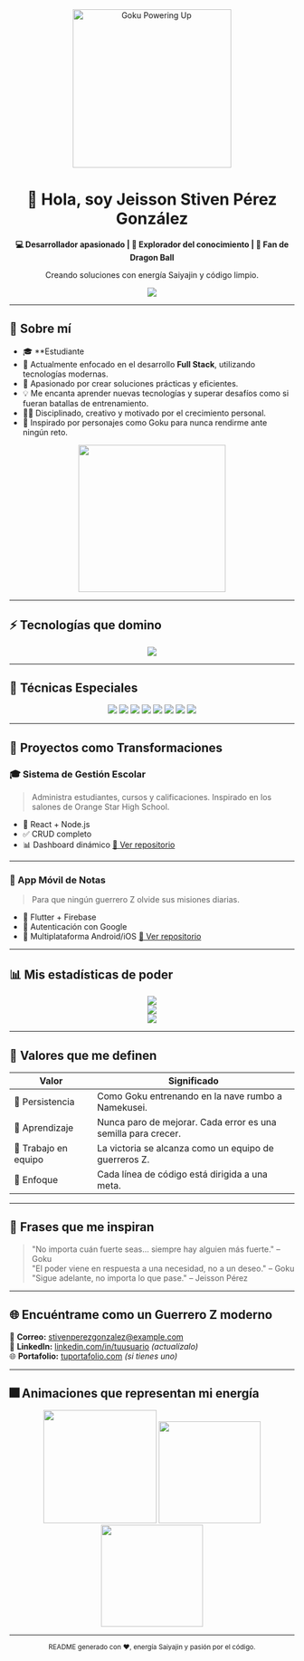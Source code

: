 <div align="center">
  <img src="https://media.giphy.com/media/13FrpeVH09Zrb2/giphy.gif" width="280" alt="Goku Powering Up" />
  <h1>👋 Hola, soy Jeisson Stiven Pérez González</h1>
  <p><strong>💻 Desarrollador apasionado | 🧠 Explorador del conocimiento | 🐉 Fan de Dragon Ball</strong></p>
  <p>Creando soluciones con energía Saiyajin y código limpio.</p>
  
  <a href="https://github.com/stivenpe/stivenpe">
    <img src="https://readme-typing-effect.vercel.app/?text=System+Engineer+Student+|+FullStack+Dev+|+Always+Leveling+Up!&font=Fira+Code&duration=3000&pause=1000&color=FFFFFF&center=true&multiline=true" />
  </a>
</div>

---

## 🧠 Sobre mí

- 🎓 **Estudiante 
- 🔭 Actualmente enfocado en el desarrollo **Full Stack**, utilizando tecnologías modernas.
- 🚀 Apasionado por crear soluciones prácticas y eficientes.
- 💡 Me encanta aprender nuevas tecnologías y superar desafíos como si fueran batallas de entrenamiento.
- 🧘‍♂️ Disciplinado, creativo y motivado por el crecimiento personal.
- 🌟 Inspirado por personajes como Goku para nunca rendirme ante ningún reto.
  
<div align="center">
  <img src="https://media.giphy.com/media/l3vR9O2qK6nYgTkkU/giphy.gif" width="260" />
</div>

---

## ⚡ Tecnologías que domino

<p align="center">
  <img src="https://skillicons.dev/icons?i=html,css,js,react,nodejs,java,spring,python,mysql,git,github,postman" />
</p>

---

## 🧬 Técnicas Especiales

<div align="center">
  <img src="https://badges.aleen42.com/tags/html_5.svg" />
  <img src="https://badges.aleen42.com/tags/css_3.svg" />
  <img src="https://badges.aleen42.com/tags/javascript.svg" />
  <img src="https://badges.aleen42.com/tags/react.svg" />
  <img src="https://badges.aleen42.com/tags/node_dot_js.svg" />
  <img src="https://badges.aleen42.com/tags/python.svg" />
  <img src="https://badges.aleen42.com/tags/java.svg" />
  <img src="https://badges.aleen42.com/tags/spring.svg" />
</div>

---

## 📂 Proyectos como Transformaciones

### 🎓 Sistema de Gestión Escolar
> Administra estudiantes, cursos y calificaciones. Inspirado en los salones de Orange Star High School.

- 🧩 React + Node.js
- ✅ CRUD completo
- 📊 Dashboard dinámico
[🔗 Ver repositorio](https://github.com/stivenpe/sistema-gestion-escolar)

---

### 📱 App Móvil de Notas
> Para que ningún guerrero Z olvide sus misiones diarias.

- 🧩 Flutter + Firebase
- 🔐 Autenticación con Google
- 📲 Multiplataforma Android/iOS
[🔗 Ver repositorio](https://github.com/stivenpe/app-movil-notas)

---

## 📊 Mis estadísticas de poder

<div align="center">
  <img src="https://github-readme-stats.vercel.app/api?username=stivenpe&show_icons=true&theme=tokyonight&include_all_commits=true" />
</div>

<div align="center">
  <img src="https://github-readme-activity-graph.vercel.app/graph?username=stivenpe&theme=github-compact" />
</div>

<div align="center">
  <img src="https://github-readme-stats.vercel.app/api/top-langs/?username=stivenpe&layout=compact&theme=tokyonight" />
</div>

---

## 🎯 Valores que me definen

| Valor         | Significado                                                                 |
|---------------|------------------------------------------------------------------------------|
| 💪 Persistencia | Como Goku entrenando en la nave rumbo a Namekusei.                          |
| 🧠 Aprendizaje | Nunca paro de mejorar. Cada error es una semilla para crecer.                |
| 🤝 Trabajo en equipo | La victoria se alcanza como un equipo de guerreros Z.                      |
| 🎯 Enfoque      | Cada línea de código está dirigida a una meta.                              |

---

## 💬 Frases que me inspiran

> "No importa cuán fuerte seas... siempre hay alguien más fuerte." – Goku  
> "El poder viene en respuesta a una necesidad, no a un deseo." – Goku  
> "Sigue adelante, no importa lo que pase." – Jeisson Pérez

---

## 🌐 Encuéntrame como un Guerrero Z moderno

📧 **Correo:** stivenperezgonzalez@example.com  
🔗 **LinkedIn:** [linkedin.com/in/tuusuario](https://linkedin.com/in/tuusuario) *(actualízalo)*  
🌐 **Portafolio:** [tuportafolio.com](https://tudominio.com) *(si tienes uno)*

---

## 🎆 Animaciones que representan mi energía

<div align="center">
  <img src="https://media.giphy.com/media/13FrpeVH09Zrb2/giphy.gif" width="200" />
  <img src="https://media.giphy.com/media/xT9IgIc0lryrxvqVGM/giphy.gif" width="180" />
  <img src="https://media.giphy.com/media/I7fKkz8mhuuCjF9PjM/giphy.gif" width="180" />
</div>

---

<div align="center">
  <sub>README generado con ❤️, energía Saiyajin y pasión por el código.</sub>
</div>
